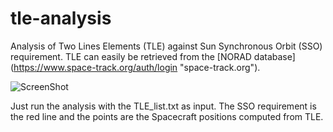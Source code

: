 # tle-analysis
Analysis of Two Lines Elements (TLE) against Sun Synchronous Orbit (SSO) requirement. TLE can easily be retrieved from the [NORAD database] (https://www.space-track.org/auth/login "space-track.org").

![ScreenShot](https://raw.github.com/JohanHardy/tle-analysis/master/sample.jpg)

Just run the analysis with the TLE_list.txt as input. The SSO requirement is the red line and the points are the Spacecraft positions computed from TLE.
